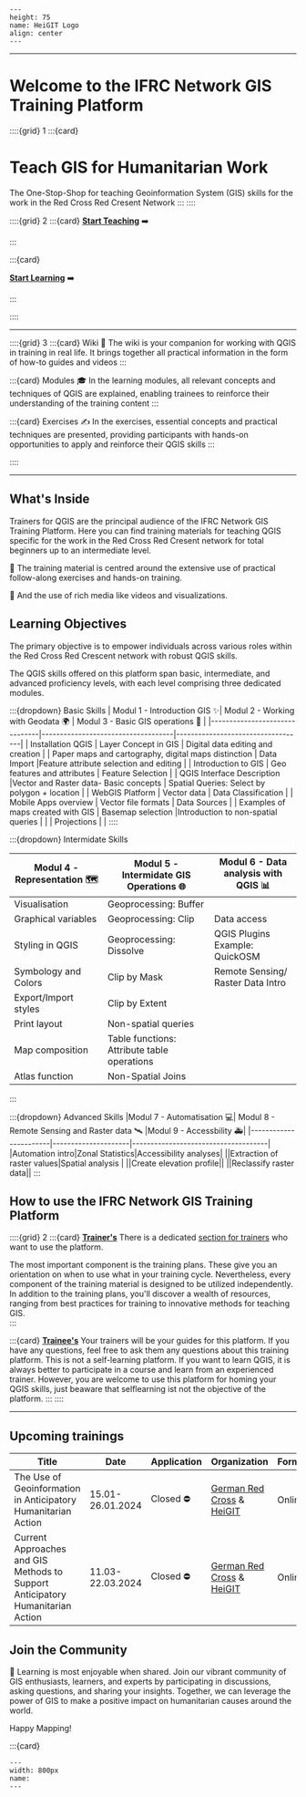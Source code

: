 ```{figure} /fig/HeiGIT_Logo_base.svg
---
height: 75 
name: HeiGIT Logo
align: center
---
```
___
# Welcome to the IFRC Network GIS Training Platform
 

::::{grid} 1
:::{card}
# Teach GIS for Humanitarian Work

The One-Stop-Shop for teaching Geoinformation System (GIS) skills for the work in the Red Cross Red Cresent Network
:::
::::


::::{grid} 2
:::{card}
__[Start Teaching](/content/Trainers_corner/en_how_to_training.md)__ ➡️

:::

:::{card}

__[Start Learning](/content/Modul_1/en_qgis_theorie.md)__ ➡️

:::

::::
___



::::{grid} 3
:::{card} Wiki 📖
The wiki is your companion for working with QGIS in training in real life. It brings together all practical information in the form of how-to guides and videos
:::

:::{card} Modules 🎓
In the learning modules, all relevant concepts and techniques of QGIS are explained, enabling trainees to reinforce their understanding of the training content
:::

:::{card} Exercises ✍️
In the exercises, essential concepts and practical techniques are presented, providing participants with hands-on opportunities to apply and reinforce their QGIS skills
:::

::::
___


## What's Inside

Trainers for QGIS are the principal audience of the IFRC Network GIS Training Platform. Here you can find training materials for teaching QGIS specific for the work in the Red Cross Red Cresent network for total beginners up to an intermediate level.

🙌 The training material is centred around the extensive use of practical follow-along exercises and hands-on training. 

🎥 And the use of rich media like videos and visualizations. 

## Learning Objectives

The primary objective is to empower individuals across various roles within the Red Cross Red Crescent network with robust QGIS skills. 

The QGIS skills offered on this platform span basic, intermediate, and advanced proficiency levels, with each level comprising three dedicated modules.

:::{dropdown} Basic Skills
| Modul 1 -  Introduction GIS ✨| Modul 2 - Working with Geodata 🌍 | Modul 3 - Basic GIS operations 📍 |
|-------------------------------|------------------------------------|-----------------------------------|
| Installation QGIS            | Layer Concept in GIS    |        Digital data editing  and creation   |
| Paper maps and cartography, digital maps distinction |  Data Import |Feature attribute selection and editing |
| Introduction to GIS  | Geo features and attributes | Feature Selection      |
| QGIS Interface Description |Vector and Raster data- Basic concepts | Spatial Queries: Select by polygon + location                                |
|     WebGIS Platform  | Vector data |   Data  Classification  |
| Mobile Apps overview | Vector file formats  | Data Sources   |
|   Examples of maps created with GIS | Basemap selection |Introduction to non-spatial queries |
|   |  Projections    |    |
::::
  
:::{dropdown} Intermidate Skills

|Modul 4 - Representation 🗺️ |  Modul 5 - Intermidate GIS Operations 🌐| Modul 6 - Data analysis with QGIS 📊  |
|-----------------------|---------------------|-------------------------------------|
|Visualisation |Geoprocessing: Buffer||
|Graphical variables|Geoprocessing: Clip |Data access   |
|Styling in QGIS |Geoprocessing: Dissolve   |QGIS Plugins Example: QuickOSM  |
|Symbology and Colors |Clip by Mask|Remote Sensing/ Raster Data Intro|
|Export/Import styles|Clip by Extent  |||
|Print layout|Non-spatial queries ||
|Map composition|Table functions: Attribute table operations||
|Atlas function|Non-Spatial Joins  ||
:::

:::{dropdown} Advanced Skills
|Modul 7 - Automatisation 💻| Modul 8 - Remote Sensing and Raster data 🛰️ |Modul 9 - Accessbility 🚑|
|-----------------------|---------------------|-------------------------------------|
|Automation intro|Zonal Statistics|Accessibility analyses|
||Extraction of raster values|Spatial analysis |
||Create elevation profile||
||Reclassify raster data||
:::


## How to use the IFRC Network GIS Training Platform


::::{grid} 2
:::{card} __[Trainer's](/content/Trainers_corner/en_how_to_training.md)__ 
There is a dedicated [section for trainers](/content/Trainers_corner/en_how_to_training.md) who want to use the platform.

The most important component is the training plans. These give you an orientation on when to use what in your training cycle.
Nevertheless, every component of the training material is designed to be utilized independently. In addition to the training plans, you'll discover a wealth of resources, ranging from best practices for training to innovative methods for teaching GIS.   
:::

:::{card} __[Trainee's](/content/Modul_1/en_qgis_theorie.md)__ 
Your trainers will be your guides for this platform. If you have any questions, feel free to ask them any questions about this training platform.
This is not a self-learning platform. If you want to learn QGIS, it is always better to participate in a course and learn from an experienced trainer. However, you are welcome to use this platform for homing your QGIS skills, just beaware that selflearning ist not the objective of the platform.
:::
::::
___

## Upcoming trainings

| Title | Date | Application | Organization | Format | Language | Skill Level | Info |
|-------|------|--------------|--------------|--------|----------|-------------|------|
|The Use of Geoinformation in Anticipatory Humanitarian Action|15.01-26.01.2024|Closed ⛔ |[German Red Cross](https://www.drk.de/) & [HeiGIT](https://heigit.org/)|Online|Englisch|Basic|[Info](https://aha-trainings.de/courses/the-use-of-geoinformation-in-anticipatory-humanitarian)|
|Current Approaches and GIS Methods to Support Anticipatory Humanitarian Action|11.03-22.03.2024|Closed ⛔ |[German Red Cross](https://www.drk.de/) & [HeiGIT](https://heigit.org/)|Online|Englisch|Intermidate|[Info](https://aha-trainings.de/courses/current-approaches-and-gis-methods)|


## Join the Community

🤝 Learning is most enjoyable when shared. Join our vibrant community of GIS enthusiasts, learners, and experts by participating in discussions, asking questions, and sharing your insights. Together, we can leverage the power of GIS to make a positive impact on humanitarian causes around the world.


Happy Mapping!

:::{card}

```{figure} /fig/Training_Somalia.JPG
---
width: 800px
name: 
---

```
